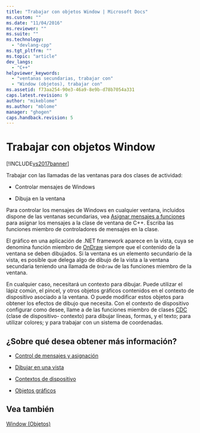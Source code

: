 ```yaml
---
title: "Trabajar con objetos Window | Microsoft Docs"
ms.custom: ""
ms.date: "11/04/2016"
ms.reviewer: ""
ms.suite: ""
ms.technology: 
  - "devlang-cpp"
ms.tgt_pltfrm: ""
ms.topic: "article"
dev_langs: 
  - "C++"
helpviewer_keywords: 
  - "ventanas secundarias, trabajar con"
  - "Window (objetos), trabajar con"
ms.assetid: f73aa254-90e3-46a9-8e9b-d78b7054a331
caps.latest.revision: 9
author: "mikeblome"
ms.author: "mblome"
manager: "ghogen"
caps.handback.revision: 5
---
```

# Trabajar con objetos Window
[!INCLUDE[vs2017banner](../assembler/inline/includes/vs2017banner.md)]

Trabajar con las llamadas de las ventanas para dos clases de actividad:  
  
-   Controlar mensajes de Windows  
  
-   Dibuja en la ventana  
  
 Para controlar los mensajes de Windows en cualquier ventana, incluidos dispone de las ventanas secundarias, vea [Asignar mensajes a funciones](../mfc/reference/mapping-messages-to-functions.md) para asignar los mensajes a la clase de ventana de C\+\+.  Escriba las funciones miembro de controladores de mensajes en la clase.  
  
 El gráfico en una aplicación de .NET framework aparece en la vista, cuya se denomina función miembro de [OnDraw](../Topic/CView::OnDraw.md) siempre que el contenido de la ventana se deben dibujados.  Si la ventana es un elemento secundario de la vista, es posible que delega algo de dibujo de la vista a la ventana secundaria teniendo una llamada de `OnDraw` de las funciones miembro de la ventana.  
  
 En cualquier caso, necesitará un contexto para dibujar.  Puede utilizar el lápiz común, el pincel, y otros objetos gráficos contenidos en el contexto de dispositivo asociado a la ventana.  O puede modificar estos objetos para obtener los efectos de dibujo que necesita.  Con el contexto de dispositivo configurar como desee, llame a de las funciones miembro de clases [CDC](../mfc/reference/cdc-class.md) \(clase de dispositivo\- contexto\) para dibujar líneas, formas, y el texto; para utilizar colores; y para trabajar con un sistema de coordenadas.  
  
## ¿Sobre qué desea obtener más información?  
  
-   [Control de mensajes y asignación](../mfc/message-handling-and-mapping.md)  
  
-   [Dibujar en una vista](../mfc/drawing-in-a-view.md)  
  
-   [Contextos de dispositivo](../mfc/device-contexts.md)  
  
-   [Objetos gráficos](../mfc/graphic-objects.md)  
  
## Vea también  
 [Window \(Objetos\)](../mfc/window-objects.md)